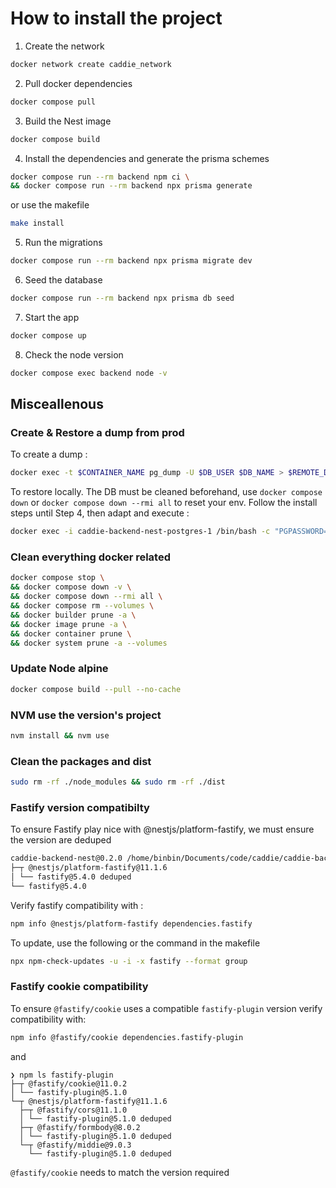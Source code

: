 # How to install the project

1. Create the network

```bash
docker network create caddie_network
```

2. Pull docker dependencies

```bash
docker compose pull
```

3. Build the Nest image

```bash
docker compose build
```

4. Install the dependencies and generate the prisma schemes

```bash
docker compose run --rm backend npm ci \
&& docker compose run --rm backend npx prisma generate
```

or use the makefile

```bash
make install
```

5. Run the migrations

```bash
docker compose run --rm backend npx prisma migrate dev
```

6. Seed the database

```bash
docker compose run --rm backend npx prisma db seed
```

7. Start the app

```bash
docker compose up
```

8. Check the node version

```bash
docker compose exec backend node -v
```

## Misceallenous

### Create & Restore a dump from prod

To create a dump :

```bash
docker exec -t $CONTAINER_NAME pg_dump -U $DB_USER $DB_NAME > $REMOTE_DIR/db-$TIMESTAMP.sql
```

To restore locally. The DB must be cleaned beforehand, use `docker compose down` or `docker compose down --rmi all` to reset your env. Follow the install steps until Step 4, then adapt and execute :

```bash
docker exec -i caddie-backend-nest-postgres-1 /bin/bash -c "PGPASSWORD=password psql --username postgres caddie_app" < /path/to/dump/file.sql
```

### Clean everything docker related

```bash
docker compose stop \
&& docker compose down -v \
&& docker compose down --rmi all \
&& docker compose rm --volumes \
&& docker builder prune -a \
&& docker image prune -a \
&& docker container prune \
&& docker system prune -a --volumes
```

### Update Node alpine

```bash
docker compose build --pull --no-cache
```

### NVM use the version's project

```bash
nvm install && nvm use
```

### Clean the packages and dist

```bash
sudo rm -rf ./node_modules && sudo rm -rf ./dist
```

### Fastify version compatibilty

To ensure Fastify play nice with @nestjs/platform-fastify, we must ensure the version are deduped


```bash
caddie-backend-nest@0.2.0 /home/binbin/Documents/code/caddie/caddie-backend-nest
├─┬ @nestjs/platform-fastify@11.1.6
│ └── fastify@5.4.0 deduped
└── fastify@5.4.0
```

Verify fastify compatibility with :

```bash
npm info @nestjs/platform-fastify dependencies.fastify
```

To update, use the following or the command in the makefile

```bash
npx npm-check-updates -u -i -x fastify --format group
```

### Fastify cookie compatibility

To ensure `@fastify/cookie` uses a compatible `fastify-plugin` version verify compatibility with:
```bash
npm info @fastify/cookie dependencies.fastify-plugin
```

and 

```
❯ npm ls fastify-plugin
├─┬ @fastify/cookie@11.0.2
│ └── fastify-plugin@5.1.0
└─┬ @nestjs/platform-fastify@11.1.6
  ├─┬ @fastify/cors@11.1.0
  │ └── fastify-plugin@5.1.0 deduped
  ├─┬ @fastify/formbody@8.0.2
  │ └── fastify-plugin@5.1.0 deduped
  └─┬ @fastify/middie@9.0.3
    └── fastify-plugin@5.1.0 deduped
```

`@fastify/cookie` needs to match the version required
